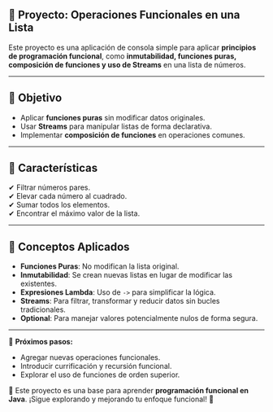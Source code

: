 ## 📌 Proyecto: Operaciones Funcionales en una Lista

Este proyecto es una aplicación de consola simple para aplicar **principios de programación funcional**, como **inmutabilidad, funciones puras, composición de funciones y uso de Streams** en una lista de números.

---

## 🎯 Objetivo
- Aplicar **funciones puras** sin modificar datos originales.
- Usar **Streams** para manipular listas de forma declarativa.
- Implementar **composición de funciones** en operaciones comunes.

---

## 🚀 Características
✔ Filtrar números pares.  
✔ Elevar cada número al cuadrado.  
✔ Sumar todos los elementos.  
✔ Encontrar el máximo valor de la lista.  

---

## 📝 Conceptos Aplicados
- **Funciones Puras**: No modifican la lista original.  
- **Inmutabilidad**: Se crean nuevas listas en lugar de modificar las existentes.  
- **Expresiones Lambda**: Uso de `->` para simplificar la lógica.  
- **Streams**: Para filtrar, transformar y reducir datos sin bucles tradicionales.  
- **Optional**: Para manejar valores potencialmente nulos de forma segura.  

---

🔗 **Próximos pasos:**  
- Agregar nuevas operaciones funcionales.  
- Introducir currificación y recursión funcional.  
- Explorar el uso de funciones de orden superior.  

🚀 Este proyecto es una base para aprender **programación funcional en Java**. ¡Sigue explorando y mejorando tu enfoque funcional! 🚀